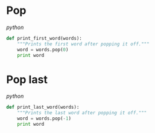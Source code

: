# Pop
*python*
```python
def print_first_word(words):
    """Prints the first word after popping it off."""
    word = words.pop(0)
    print word
```

# Pop last
*python*
```python
def print_last_word(words):
    """Prints the last word after popping it off."""
    word = words.pop(-1)
    print word
```

